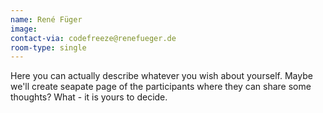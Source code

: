 ```yaml
---
name: René Füger
image: 
contact-via: codefreeze@renefueger.de
room-type: single
---
```


Here you can actually describe whatever you wish about yourself. Maybe we'll create seapate page of the participants where they can share some thoughts? What - it is yours to decide.
